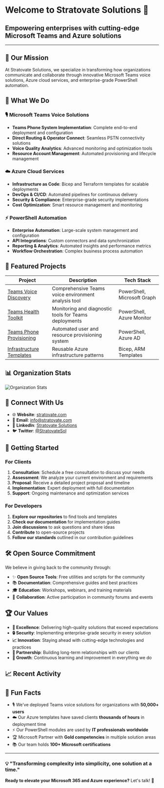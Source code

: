 # Welcome to Stratovate Solutions 🚀

## Empowering enterprises with cutting-edge Microsoft Teams and Azure solutions

---

## 🎯 Our Mission

At Stratovate Solutions, we specialize in transforming how organizations communicate and collaborate through innovative Microsoft Teams voice solutions, Azure cloud services, and enterprise-grade PowerShell automation.

## 🔧 What We Do

### 🎙️ Microsoft Teams Voice Solutions

- **Teams Phone System Implementation**: Complete end-to-end deployment and configuration
- **Direct Routing & Operator Connect**: Seamless PSTN connectivity solutions
- **Voice Quality Analytics**: Advanced monitoring and optimization tools
- **Resource Account Management**: Automated provisioning and lifecycle management

### ☁️ Azure Cloud Services

- **Infrastructure as Code**: Bicep and Terraform templates for scalable deployments
- **DevOps & CI/CD**: Automated pipelines for continuous delivery
- **Security & Compliance**: Enterprise-grade security implementations
- **Cost Optimization**: Smart resource management and monitoring

### ⚡ PowerShell Automation

- **Enterprise Automation**: Large-scale system management and configuration
- **API Integrations**: Custom connectors and data synchronization
- **Reporting & Analytics**: Automated insights and performance metrics
- **Workflow Orchestration**: Complex business process automation

## 🌟 Featured Projects

| Project | Description | Tech Stack |
|---------|-------------|------------|
| [Teams Voice Discovery](https://github.com/Stratovate-Solutions/TeamsVoiceDiscovery) | Comprehensive Teams voice environment analysis tool | PowerShell, Microsoft Graph |
| [Teams Health Toolkit](https://github.com/Stratovate-Solutions/Teams-Health-Toolkit) | Monitoring and diagnostic tools for Teams deployments | PowerShell, Azure Monitor |
| [Teams Phone Provisioning](https://github.com/Stratovate-Solutions/TeamsPhoneProvisioning) | Automated user and resource provisioning system | PowerShell, Azure AD |
| [Infrastructure Templates](https://github.com/Stratovate-Solutions/Utilities) | Reusable Azure infrastructure patterns | Bicep, ARM Templates |

## 📊 Organization Stats

![Organization Stats](https://github-readme-stats.vercel.app/api?username=Stratovate-Solutions&show_icons=true&theme=default&include_all_commits=true&count_private=true)

## 🤝 Connect With Us

- 🌐 **Website**: [stratovate.com](https://stratovate.com)
- 📧 **Email**: [info@stratovate.com](mailto:info@stratovate.com)
- 💼 **LinkedIn**: [Stratovate Solutions](https://linkedin.com/company/stratovate-solutions)
- 🐦 **Twitter**: [@StratovateSol](https://twitter.com/StratovateSol)

## 🚀 Getting Started

### For Clients

1. **Consultation**: Schedule a free consultation to discuss your needs
2. **Assessment**: We analyze your current environment and requirements
3. **Proposal**: Receive a detailed project proposal and timeline
4. **Implementation**: Expert deployment with full documentation
5. **Support**: Ongoing maintenance and optimization services

### For Developers

1. **Explore our repositories** to find tools and templates
2. **Check our documentation** for implementation guides
3. **Join discussions** to ask questions and share ideas
4. **Contribute** to open-source projects
5. **Follow our standards** outlined in our contribution guidelines

## 🛠️ Open Source Commitment

We believe in giving back to the community through:

- ✨ **Open Source Tools**: Free utilities and scripts for the community
- 📚 **Documentation**: Comprehensive guides and best practices
- 🎓 **Education**: Workshops, webinars, and training materials
- 🤝 **Collaboration**: Active participation in community forums and events

## 🏆 Our Values

- **🎯 Excellence**: Delivering high-quality solutions that exceed expectations
- **🔒 Security**: Implementing enterprise-grade security in every solution
- **📈 Innovation**: Staying ahead with cutting-edge technologies and practices
- **🤝 Partnership**: Building long-term relationships with our clients
- **🌱 Growth**: Continuous learning and improvement in everything we do

## 📈 Recent Activity

<!--START_SECTION:activity-->
<!--END_SECTION:activity-->

## 🎉 Fun Facts

- 🎙️ We've deployed Teams voice solutions for organizations with **50,000+ users**
- ☁️ Our Azure templates have saved clients **thousands of hours** in deployment time
- ⚡ Our PowerShell modules are used by **IT professionals worldwide**
- 🏆 Microsoft Partner with **Gold competencies** in multiple solution areas
- 📚 Our team holds **100+ Microsoft certifications**

---

### 💡 "Transforming complexity into simplicity, one solution at a time."

**Ready to elevate your Microsoft 365 and Azure experience?** Let's talk! 🚀
